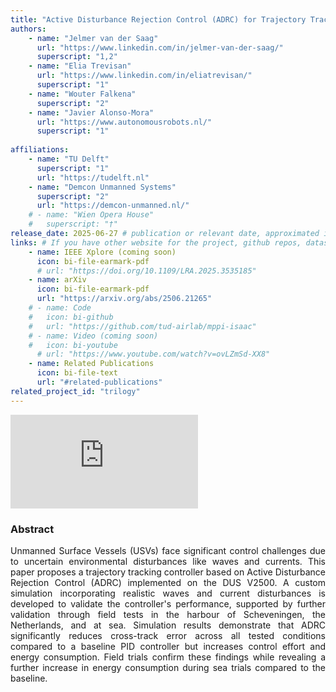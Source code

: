 ```yaml
---
title: "Active Disturbance Rejection Control (ADRC) for Trajectory Tracking of a Seagoing USV: Design, Simulation, and Field Experiments"
authors:
    - name: "Jelmer van der Saag"
      url: "https://www.linkedin.com/in/jelmer-van-der-saag/"
      superscript: "1,2"
    - name: "Elia Trevisan"
      url: "https://www.linkedin.com/in/eliatrevisan/"
      superscript: "1"
    - name: "Wouter Falkena"
      superscript: "2"
    - name: "Javier Alonso-Mora"
      url: "https://www.autonomousrobots.nl/"
      superscript: "1"
    
affiliations:
    - name: "TU Delft"
      superscript: "1"
      url: "https://tudelft.nl"
    - name: "Demcon Unmanned Systems"
      superscript: "2"
      url: "https://demcon-unmanned.nl/"
    # - name: "Wien Opera House"
    #   superscript: "†"
release_date: 2025-06-27 # publication or relevant date, approximated if not sure. Just for display purposes and ordering.
links: # If you have other website for the project, github repos, datasets, etc. put it here. You can also add an icon from https://icons.getbootstrap.com/
    - name: IEEE Xplore (coming soon)
      icon: bi-file-earmark-pdf
      # url: "https://doi.org/10.1109/LRA.2025.3535185"
    - name: arXiv
      icon: bi-file-earmark-pdf
      url: "https://arxiv.org/abs/2506.21265"
    # - name: Code
    #   icon: bi-github
    #   url: "https://github.com/tud-airlab/mppi-isaac"
    # - name: Video (coming soon)
    #   icon: bi-youtube
      # url: "https://www.youtube.com/watch?v=ovLZmSd-XX8"
    - name: Related Publications
      icon: bi-file-text
      url: "#related-publications"
related_project_id: "trilogy"
---
```




<div class="ratio ratio-16x9">
    <iframe src="https://www.youtube.com/embed/664NpYXnbgk" title="YouTube video player" frameborder="0" allow="accelerometer; autoplay; clipboard-write; encrypted-media; gyroscope; picture-in-picture; web-share" allowfullscreen></iframe>
    <!-- <iframe src="https://www.youtube.com/embed/?listType=playlist&list=PLOksz-MTFhN2T4gYQlLHR2lGCdC0BDkJw&" allowfullscreen></iframe> -->
</div>


<h3> Abstract </h3>
<p align="justify">
Unmanned Surface Vessels (USVs) face significant control challenges due to uncertain environmental disturbances like waves and currents. This paper proposes a trajectory tracking controller based on Active Disturbance Rejection Control (ADRC) implemented on the DUS V2500. A custom simulation incorporating realistic waves and current disturbances is developed to validate the controller's performance, supported by further validation through field tests in the harbour of Scheveningen, the Netherlands, and at sea. Simulation results demonstrate that ADRC significantly reduces cross-track error across all tested conditions compared to a baseline PID controller but increases control effort and energy consumption. Field trials confirm these findings while revealing a further increase in energy consumption during sea trials compared to the baseline. 
</p>

